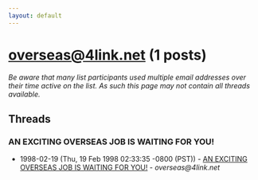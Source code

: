 ```yaml
---
layout: default
---
```


# overseas@4link.net (1 posts)

_Be aware that many list participants used multiple email addresses over their time active on the list. As such this page may not contain all threads available._

## Threads

### AN EXCITING OVERSEAS JOB IS WAITING FOR YOU!
+ 1998-02-19 (Thu, 19 Feb 1998 02:33:35 -0800 (PST)) - [AN EXCITING OVERSEAS JOB IS WAITING FOR YOU!](/archive/1998/02/683ea2aa4c6ca96023b0164c01518cf4fd9423a957e012f0e87e4d3e8ff257ef) - _overseas@4link.net_

